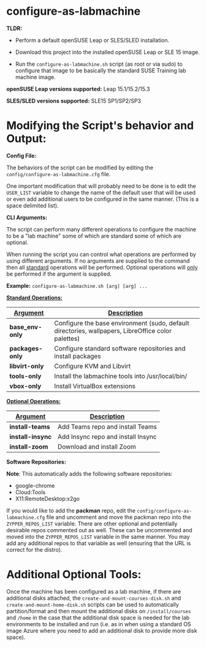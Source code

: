 # configure-as-labmachine

**TLDR:**

  * Perform a default openSUSE Leap or SLES/SLED installation. 

  * Download this project into the installed openSUSE Leap or SLE 15 image.

  * Run the `configure-as-labmachine.sh` script (as root or via sudo) to configure that image to be basically the standard SUSE Training lab machine image.

**openSUSE Leap versions supported:** Leap 15.1/15.2/15.3

**SLES/SLED versions supported:** SLE15 SP1/SP2/SP3



# Modifying the Script's behavior and Output:

**Config File:**

The behaviors of the script can be modified by editing the `config/configure-as-labmachine.cfg` file. 

One important modification that will probably need to be done is to edit the `USER_LIST` variable to change the name of the default user that will be used or even add additional users to be configured in the same manner. (This is a space delimited list).

**CLI Arguments:**

The script can perform many different operations to configure the machine to be a "lab machine" some of which are standard some of which are optional.

When running the script you can control what operations are performed by using different arguments. If no arguments are supplied to the command then all <u>standard</u> operations will be performed. Optional operations will <u>only</u> be performed if the argument is supplied.

**Example:**
    `configure-as-labmachine.sh [arg] [arg] ...`

<u>**Standard Operations:**</u>

|<u>Argument</u>   |<u>Description</u>                                                                                  |
|------------------|----------------------------------------------------------------------------------------------------|
| **base_env-only**| Configure the base environment (sudo, default directories, wallpapers, LibreOffice color palettes) |
| **packages-only**| Configure standard software repositories and install packages                                      |
| **libvirt-only** | Configure KVM and Libvirt                                                                          |
| **tools-only**   | Install the labmachine tools into /usr/local/bin/                                                  |
| **vbox-only**    | Install VirtualBox extensions                                                                      |

<u>**Optional Operations:**</u>

|<u>Argument</u>    |<u>Description</u>                 |
|-------------------|-----------------------------------|
| **install-teams** | Add Teams repo and install Teams  |
| **install-insync**| Add Insync repo and install Insync|
| **install-zoom**  | Download and install Zoom         |


**Software Repositories:**

**Note**:  This automatically adds the following software repositories:

  * google-chrome
  * Cloud:Tools
  * X11:RemoteDesktop:x2go

If you would like to add the **packman** repo, edit the `config/configure-as-labmachine.cfg` file and uncomment and move the packman repo into the `ZYPPER_REPOS_LIST` variable. There are other optional and potentially desirable repos commented out as well. These can be uncommented and moved into the `ZYPPER_REPOS_LIST` variable in the same manner. You may add any additional repos to that variable as well (ensuring that the URL is correct for the distro).

# Additional Optional Tools:

Once the machine has been configured as a lab machine, if there are additional disks attached, the `create-and-mount-courses-disk.sh` and `create-and-mount-home-disk.sh` scripts can be used to automatically partition/format and then mount the additional disks on `/install/courses` and `/home` in the case that the additional disk space is needed for the lab environments to be installed and run (i.e. as in when using a standard OS image Azure where you need to add an additional disk to provide more disk space).
